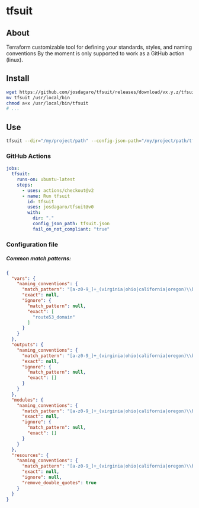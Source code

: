 # tfsuit

## About
Terraform customizable tool for defining your standards, styles, and naming conventions
By the moment is only supported to work as a GitHub action (linux).

## Install
```sh
wget https://github.com/josdagaro/tfsuit/releases/download/vx.y.z/tfsuit
mv tfsuit /usr/local/bin
chmod a+x /usr/local/bin/tfsuit
# ...
```

## Use
```sh
tfsuit --dir="/my/project/path" --config-json-path="/my/project/path/tfsuit.json" -f --docs-link="foobar.com"
```

### GitHub Actions
```yml
jobs:
  tfsuit:
    runs-on: ubuntu-latest
    steps:
      - uses: actions/checkout@v2
      - name: Run tfsuit
        id: tfsuit
        uses: josdagaro/tfsuit@v0
        with:
          dir: "."
          config_json_path: tfsuit.json
          fail_on_not_compliant: "true"
```

### Configuration file
##### Common match patterns:
```json
{
  "vars": {
    "naming_conventions": {
      "match_pattern": "[a-z0-9_]+_(virginia|ohio|california|oregon)\\b",
      "exact": null,
      "ignore": {
        "match_pattern": null,
        "exact": [
          "route53_domain"
        ]
      }
    }
  },
  "outputs": {
    "naming_conventions": {
      "match_pattern": "[a-z0-9_]+_(virginia|ohio|california|oregon)\\b",
      "exact": null,
      "ignore": {
        "match_pattern": null,
        "exact": []
      }
    }
  },
  "modules": {
    "naming_conventions": {
      "match_pattern": "[a-z0-9_]+_(virginia|ohio|california|oregon)\\b",
      "exact": null,
      "ignore": {
        "match_pattern": null,
        "exact": []
      }
    }
  },
  "resources": {
    "naming_conventions": {
      "match_pattern": "[a-z0-9_]+_(virginia|ohio|california|oregon)\\b",
      "exact": null,
      "ignore": null,
      "remove_double_quotes": true
    }
  }
}
```

